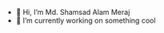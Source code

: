 - 👋 Hi, I’m Md. Shamsad Alam Meraj
- 👀 I’m currently working on something cool



<!---
meraj191-35-2735/meraj191-35-2735 is a ✨ special ✨ repository because its `README.md` (this file) appears on your GitHub profile.
You can click the Preview link to take a look at your changes.- 💞️ I’m looking to collaborate on 
- 📫 How to reach me ...
--->
